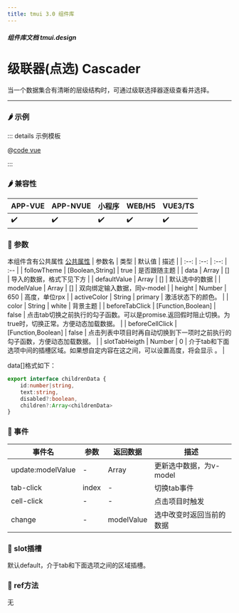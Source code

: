 ```yaml
---
title: tmui 3.0 组件库
---
```


<dirtoc></dirtoc>

##### 组件库文档 tmui.design

# 级联器(点选) Cascader
当一个数据集合有清晰的层级结构时，可通过级联选择器逐级查看并选择。

---

### :hot_pepper: 示例

<webview url="https://tmui.design/h5/#/pages/form/cascader"></webview>

::: details 示例模板

@[code vue](pages/form/cascader.nvue)

:::

### :hot_pepper: 兼容性

| APP-VUE | APP-NVUE | 小程序 | WEB/H5 | VUE3/TS |
| --- | --- | --- | --- | --- |
| :heavy_check_mark: | :heavy_check_mark: | :heavy_check_mark: | :heavy_check_mark: | :heavy_check_mark: |

### :seedling: 参数
本组件含有公共属性 [公共属性](/doc/spec/组件公共样式.md)
| 参数名 | 类型 | 默认值 | 描述 |
| :--: | :--: | :--: | :-- |
| followTheme | [Boolean,String] | true | 是否跟随主题 |
| data | Array | [] | 导入的数据，格式下见下方 |
| defaultValue | Array | [] | 默认选中的数据 |
| modelValue | Array | [] | 双向绑定输入数据，同v-model |
| height | Number | 650 | 高度，单位rpx |
| activeColor | String | primary | 激活状态下的颜色。 |
| color | String | white | 背景主题 |
| beforeTabClick | [Function,Boolean] | false | 点击tab切换之前执行的勾子函数。可以是promise.返回假时阻止切换。为true时，切换正常。方便动态加载数据。 |
| beforeCellClick | [Function,Boolean] | false | 点击列表中项目时再自动切换到下一项时之前执行的勾子函数，方便动态加载数据。 |
| slotTabHeigth | Number | 0 | 介于tab和下面选项中间的插槽区域。如果想自定内容在这之间，可以设置高度，将会显示 。 |

data[]格式如下：
```ts
export interface childrenData {
    id:number|string,
    text:string,
    disabled?:boolean,
    children?:Array<childrenData>
}
```

### :rose: 事件
| 事件名 | 参数 | 返回数据 | 描述 |
| --- | --- | --- | --- |
| update:modelValue | - | Array | 更新选中数据，为v-model |
| tab-click | index | - | 切换tab事件 |
| cell-click | - | - | 点击项目时触发 |
| change | - | modelValue | 选中改变时返回当前的数据 |


### :corn: slot插槽
默认default，介于tab和下面选项之间的区域插槽。

### :green_salad: ref方法
无
